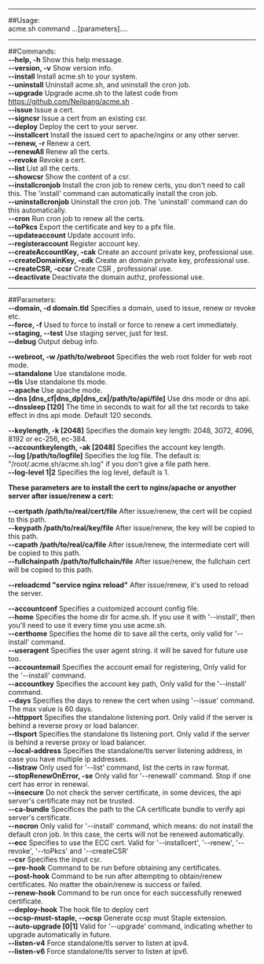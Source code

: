 
***
##Usage:  
acme.sh  command ...[parameters]....  

***

##Commands:  
  **--help, -h**               Show this help message.  
  **--version, -v**            Show version info.  
  **--install**                Install acme.sh to your system.  
  **--uninstall**              Uninstall acme.sh, and uninstall the cron job.  
  **--upgrade**                Upgrade acme.sh to the latest code from https://github.com/Neilpang/acme.sh .  
  **--issue**                  Issue a cert.  
  **--signcsr**                Issue a cert from an existing csr.  
  **--deploy**                 Deploy the cert to your server.  
  **--installcert**            Install the issued cert to apache/nginx or any other server.  
  **--renew, -r**              Renew a cert.  
  **--renewAll**               Renew all the certs.  
  **--revoke**                 Revoke a cert.  
  **--list**                   List all the certs.  
  **--showcsr**                Show the content of a csr.  
  **--installcronjob**         Install the cron job to renew certs, you don't need to call this. The 'install' command can automatically install the cron job.  
  **--uninstallcronjob**       Uninstall the cron job. The 'uninstall' command can do this automatically.  
  **--cron**                   Run cron job to renew all the certs.  
  **--toPkcs**                 Export the certificate and key to a pfx file.  
  **--updateaccount**          Update account info.  
  **--registeraccount**        Register account key.  
  **--createAccountKey, -cak** Create an account private key, professional use.  
  **--createDomainKey, -cdk**  Create an domain private key, professional use.  
  **--createCSR, -ccsr**       Create CSR , professional use.  
  **--deactivate**             Deactivate the domain authz, professional use.  

***

##Parameters:  
  **--domain, -d   domain.tld**         Specifies a domain, used to issue, renew or revoke etc.  
  **--force, -f**                       Used to force to install or force to renew a cert immediately.  
  **--staging, --test**                 Use staging server, just for test.  
  **--debug**                           Output debug info.  
    
  **--webroot, -w  /path/to/webroot**   Specifies the web root folder for web root mode.  
  **--standalone**                      Use standalone mode.  
  **--tls**                             Use standalone tls mode.  
  **--apache**                          Use apache mode.  
  **--dns [dns_cf|dns_dp|dns_cx|/path/to/api/file]**   Use dns mode or dns api.  
  **--dnssleep  [120]**                  The time in seconds to wait for all the txt records to take effect in dns api mode. Default 120 seconds.  
  
  **--keylength, -k [2048]**            Specifies the domain key length: 2048, 3072, 4096, 8192 or ec-256, ec-384.  
  **--accountkeylength, -ak [2048]**    Specifies the account key length.  
  **--log    [/path/to/logfile]**       Specifies the log file. The default is: "/root/.acme.sh/acme.sh.log" if you don't give a file path here.  
  **--log-level 1|2**                   Specifies the log level, default is 1.  

**These parameters are to install the cert to nginx/apache or anyother server after issue/renew a cert:**  
  
  **--certpath /path/to/real/cert/file**  After issue/renew, the cert will be copied to this path.  
  **--keypath /path/to/real/key/file**  After issue/renew, the key will be copied to this path.  
  **--capath /path/to/real/ca/file**    After issue/renew, the intermediate cert will be copied to this path.  
  **--fullchainpath /path/to/fullchain/file** After issue/renew, the fullchain cert will be copied to this path.  
  
  **--reloadcmd "service nginx reload"** After issue/renew, it's used to reload the server.  

  **--accountconf**                     Specifies a customized account config file.  
  **--home**                            Specifies the home dir for acme.sh. If you use it with '--install', then you'll need to use it every time you use acme.sh.  
  **--certhome**                        Specifies the home dir to save all the certs, only valid for '--install' command.  
  **--useragent**                       Specifies the user agent string. it will be saved for future use too.  
  **--accountemail**                    Specifies the account email for registering, Only valid for the '--install' command.  
  **--accountkey**                      Specifies the account key path, Only valid for the '--install' command.  
  **--days**                            Specifies the days to renew the cert when using '--issue' command. The max value is 60 days.  
  **--httpport**                        Specifies the standalone listening port. Only valid if the server is behind a reverse proxy or load balancer.  
  **--tlsport**                         Specifies the standalone tls listening port. Only valid if the server is behind a reverse proxy or load balancer.  
  **--local-address**                   Specifies the standalone/tls server listening address, in case you have multiple ip addresses.  
  **--listraw**                         Only used for '--list' command, list the certs in raw format.  
  **--stopRenewOnError, -se**           Only valid for '--renewall' command. Stop if one cert has error in renewal.  
  **--insecure**                        Do not check the server certificate, in some devices, the api server's certificate may not be trusted.  
  **--ca-bundle**                       Specifices the path to the CA certificate bundle to verify api server's certificate.  
  **--nocron**                          Only valid for '--install' command, which means: do not install the default cron job. In this case, the certs will not be renewed automatically.  
  **--ecc**                             Specifies to use the ECC cert. Valid for '--installcert', '--renew', '--revoke', '--toPkcs' and '--createCSR'  
  **--csr**                             Specifies the input csr.  
  **--pre-hook**                        Command to be run before obtaining any certificates.  
  **--post-hook**                       Command to be run after attempting to obtain/renew certificates. No matter the obain/renew is success or failed.  
  **--renew-hook**                      Command to be run once for each successfully renewed certificate.  
  **--deploy-hook**                     The hook file to deploy cert  
  **--ocsp-must-staple, --ocsp**        Generate ocsp must Staple extension.  
  **--auto-upgrade   [0|1]**            Valid for '--upgrade' command, indicating whether to upgrade automatically in future.  
  **--listen-v4**                       Force standalone/tls server to listen at ipv4.  
  **--listen-v6**                       Force standalone/tls server to listen at ipv6.



